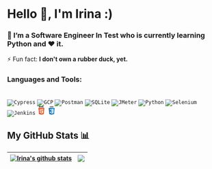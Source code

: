 <h1 >Hello 👋, I'm Irina :) </h1>
<h3 >🌱 I’m a Software Engineer In Test who is currently learning Python and ❤ it.</h3>

⚡ Fun fact: **I don't own a rubber duck, yet.**

<h3 align="left">Languages and Tools:</h3>
<br>
<code><img height="20" alt="Cypress" src="https://raw.githubusercontent.com/simple-icons/simple-icons/6e46ec1fc23b60c8fd0d2f2ff46db82e16dbd75f/icons/cypress.svg"></code>
<code><img height="20" alt="GCP" src="https://avatars.githubusercontent.com/u/2810941?s=200&v=4"></code>
<code><img height="20" alt="Postman" src="https://res.cloudinary.com/postman/image/upload/t_team_logo/v1629869194/team/2893aede23f01bfcbd2319326bc96a6ed0524eba759745ed6d73405a3a8b67a8"></code>
<code><img height="20" alt="SQLite" src="https://www.sqlite.org/images/sqlite370_banner.gif"></code>
<code><img height="20" alt="JMeter" src="https://jmeter.apache.org/images/logo.svg"></code>    
<code><img height="20" alt="Python" src="[https://www.python.org/static/img/python-logo@2x.png](https://raw.githubusercontent.com/devicons/devicon/master/icons/python/python-original.svg)"></code>
<code><img height="20" alt="Selenium" src="https://camo.githubusercontent.com/4b95df4d6ca7a01afc25d27159804dc5a7d0df41d8131aaf50c9f84847dfda21/68747470733a2f2f73656c656e69756d2e6465762f696d616765732f73656c656e69756d5f6c6f676f5f7371756172655f677265656e2e706e67"></code>
<code><img height="20" alt="Jenkins" src="https://www.vectorlogo.zone/logos/jenkins/jenkins-icon.svg"></code>
<code><img height="20" alt="HTML" src="https://raw.githubusercontent.com/devicons/devicon/master/icons/html5/html5-original-wordmark.svg"></code>   
<code><img height="20" alt="CSS" src="https://raw.githubusercontent.com/devicons/devicon/master/icons/css3/css3-original-wordmark.svg"></code>  

<br>

## My GitHub Stats 📊

| <a href="https://github.com/anuraghazra/github-readme-stats"><img align="center" src="https://github-readme-stats.vercel.app/api?username=IrinaMereniuc&show_icons=true&include_all_commits=true&theme=vue&hide_border=true" alt="Irina's github stats" /></a> | <a href="https://github.com/anuraghazra/github-readme-stats"><img align="center" src="https://github-readme-stats.vercel.app/api/top-langs/?username=IrinaMereniuc&layout=compact&theme=vue&hide_border=true" /></a> |
|------------------------------------------------------------------------------------------------------------------------------------------------------------------------------------------------------------------------------------------------------------------|------------------------------------------------------------------------------------------------------------------------------------------------------------------------------------------------------------------------|

